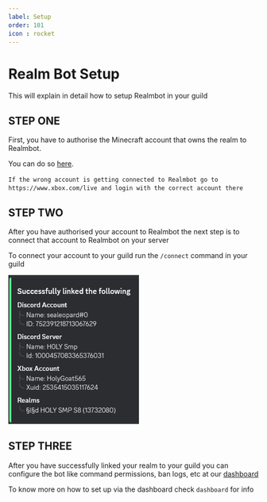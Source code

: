```yaml
---
label: Setup
order: 101
icon : rocket
---
```

 
# Realm Bot Setup
 This will explain in detail how to setup Realmbot in your guild 

## STEP ONE 
 First, you have to authorise the Minecraft account that owns the realm to Realmbot.
 
 You can do so [here](https://realmbot.dev/account).
 
 `If the wrong account is getting connected to Realmbot go to https://www.xbox.com/live and login with the correct account there`
 
## STEP TWO 
  After you have authorised your account to Realmbot the next step is to connect that account to Realmbot on your server 
  
  To connect your account to your guild run the `/connect` command in your guild 
  
  ![](/images/connect.png)

## STEP THREE
  After you have successfully linked your realm to your guild you can configure the bot like command permissions, ban logs, etc at our [dashboard](https://realmbot.dev)
  
  To know more on how to set up via the dashboard check `dashboard` for info 
